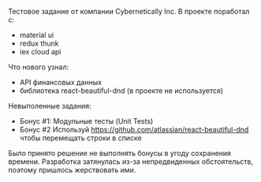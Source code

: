 Тестовое задание от компании Cybernetically Inc. 
В проекте поработал с:
- material ui
- redux thunk
- iex cloud api

Что нового узнал:
- API финансовых данных
- библиотека react-beautiful-dnd (в проекте не используется)



Невыполенные задания:
- Бонус #1: Модульные тесты (Unit Tests)
- Бонус #2 Используй https://github.com/atlassian/react-beautiful-dnd чтобы перемещать строки в списке

Было принято решение не выполнять бонусы в угоду сохранения времени. Разработка затянулась из-за непредвиденных обстоятельств, поэтому пришлось жерствовать ими. 
